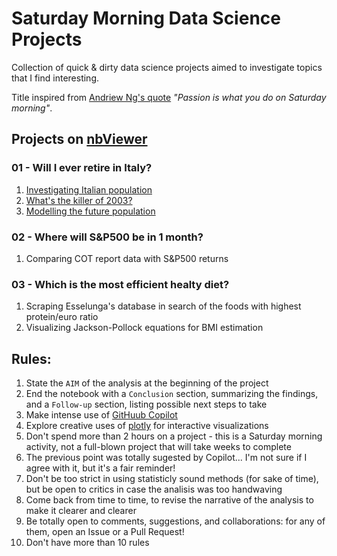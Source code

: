 # Saturday Morning Data Science Projects

Collection of quick & dirty data science projects aimed to investigate topics that I find interesting.

Title inspired from [Andriew Ng's quote](https://www.youtube.com/watch?v=733m6qBH-jI) *"Passion is what you do on Saturday morning"*.

## Projects on [nbViewer](https://nbviewer.org/)
### 01 - Will I ever retire in Italy?
1. [Investigating Italian population](https://nbviewer.org/github/danieleongari/saturdaymorningdsprojects/blob/master/01_will_i_ever_retire_in_italy/1_investigating_italian_population.ipynb)
2. [What's the killer of 2003?](https://nbviewer.org/github/danieleongari/saturdaymorningdsprojects/blob/master/01_will_i_ever_retire_in_italy/2_whats_the_killer_of_2003.ipynb)
3. [Modelling the future population](https://nbviewer.org/github/danieleongari/saturdaymorningdsprojects/blob/master/01_will_i_ever_retire_in_italy/3_modelling_future_population.ipynb?flush_cache=true)
### 02 - Where will S&P500 be in 1 month?
1. Comparing COT report data with S&P500 returns
### 03 - Which is the most efficient healty diet? 
1. Scraping Esselunga's database in search of the foods with highest protein/euro ratio
2. Visualizing Jackson-Pollock equations for BMI estimation


## Rules:
1. State the `AIM` of the analysis at the beginning of the project
2. End the notebook with a `Conclusion` section, summarizing the findings, and a `Follow-up` section, listing possible next steps to take
3. Make intense use of [GitHuub Copilot](https://github.com/features/copilot)
4. Explore creative uses of [plotly](https://plotly.com/python/) for interactive visualizations
5. Don't spend more than 2 hours on a project - this is a Saturday morning activity, not a full-blown project that will take weeks to complete
6. The previous point was totally sugested by Copilot... I'm not sure if I agree with it, but it's a fair reminder!
7. Don't be too strict in using statisticly sound methods (for sake of time), but be open to critics in case the analisis was too handwaving
8. Come back from time to time, to revise the narrative of the analysis to make it clearer and clearer
9. Be totally open to comments, suggestions, and collaborations: for any of them, open an Issue or a Pull Request!
10. Don't have more than 10 rules